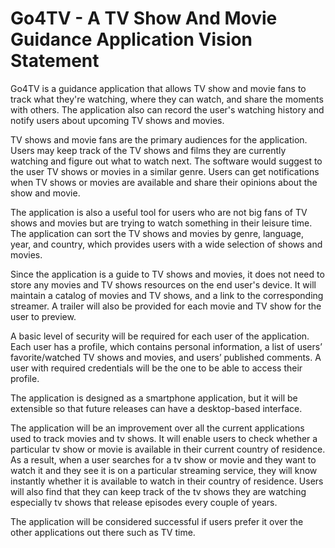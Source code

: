 # Go4TV - A TV Show And Movie Guidance Application Vision Statement

Go4TV is a guidance application that allows TV show and movie fans to track what they're watching, where they can watch, and share the moments with others. The application also can record the user's watching history and notify users about upcoming TV shows and movies.

TV shows and movie fans are the primary audiences for the application. Users may keep track of the TV shows and films they are currently watching and figure out what to watch next. The software would suggest to the user TV shows or movies in a similar genre. Users can get notifications when TV shows or movies are available and share their opinions about the show and movie.

The application is also a useful tool for users who are not big fans of TV shows and movies but are trying to watch something in their leisure time. The application can sort the TV shows and movies by genre, language, year, and country, which provides users with a wide selection of shows and movies.

Since the application is a guide to TV shows and movies, it does not need to store any movies and TV shows resources on the end user's device. It will maintain a catalog of movies and TV shows, and a link to the corresponding streamer. A trailer will also be provided for each movie and TV show for the user to preview.

A basic level of security will be required for each user of the application. Each user has a profile, which contains personal information, a list of users’ favorite/watched TV shows and movies, and users’ published comments. A user with required credentials will be the one to be able to access their profile.

The application is designed as a smartphone application, but it will be extensible so that future releases can have a desktop-based interface.

The application will be an improvement over all the current applications used to track movies and tv shows. It will enable users to check whether a particular tv show or movie is available in their current country of residence. As a result, when a user searches for a tv show or movie and they want to watch it and they see it is on a particular streaming service, they will know instantly whether it is available to watch in their country of residence. Users will also find that they can keep track of the tv shows they are watching especially tv shows that release episodes every couple of years.

The application will be considered successful if users prefer it over the other applications out there such as TV time.




